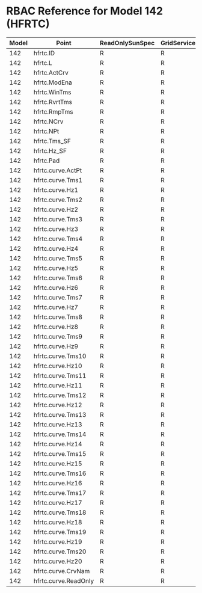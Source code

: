 # RBAC Reference for Model 142 (HFRTC)

| Model | Point | ReadOnlySunSpec | GridServiceSunSpec | NetworkAdministratorSunSpec | SuperAdministratorSpec | 
|-------|-------|------------------|---------------------|------------------|--------------------|
| 142 | hfrtc.ID | R | R | R | R |
| 142 | hfrtc.L | R | R | R | R |
| 142 | hfrtc.ActCrv | R | R | R | R |
| 142 | hfrtc.ModEna | R | R | R | R |
| 142 | hfrtc.WinTms | R | R | R | R |
| 142 | hfrtc.RvrtTms | R | R | R | R |
| 142 | hfrtc.RmpTms | R | R | R | R |
| 142 | hfrtc.NCrv | R | R | R | R |
| 142 | hfrtc.NPt | R | R | R | R |
| 142 | hfrtc.Tms_SF | R | R | R | R |
| 142 | hfrtc.Hz_SF | R | R | R | R |
| 142 | hfrtc.Pad | R | R | R | R |
| 142 | hfrtc.curve.ActPt | R | R | R | R |
| 142 | hfrtc.curve.Tms1 | R | R | R | R |
| 142 | hfrtc.curve.Hz1 | R | R | R | R |
| 142 | hfrtc.curve.Tms2 | R | R | R | R |
| 142 | hfrtc.curve.Hz2 | R | R | R | R |
| 142 | hfrtc.curve.Tms3 | R | R | R | R |
| 142 | hfrtc.curve.Hz3 | R | R | R | R |
| 142 | hfrtc.curve.Tms4 | R | R | R | R |
| 142 | hfrtc.curve.Hz4 | R | R | R | R |
| 142 | hfrtc.curve.Tms5 | R | R | R | R |
| 142 | hfrtc.curve.Hz5 | R | R | R | R |
| 142 | hfrtc.curve.Tms6 | R | R | R | R |
| 142 | hfrtc.curve.Hz6 | R | R | R | R |
| 142 | hfrtc.curve.Tms7 | R | R | R | R |
| 142 | hfrtc.curve.Hz7 | R | R | R | R |
| 142 | hfrtc.curve.Tms8 | R | R | R | R |
| 142 | hfrtc.curve.Hz8 | R | R | R | R |
| 142 | hfrtc.curve.Tms9 | R | R | R | R |
| 142 | hfrtc.curve.Hz9 | R | R | R | R |
| 142 | hfrtc.curve.Tms10 | R | R | R | R |
| 142 | hfrtc.curve.Hz10 | R | R | R | R |
| 142 | hfrtc.curve.Tms11 | R | R | R | R |
| 142 | hfrtc.curve.Hz11 | R | R | R | R |
| 142 | hfrtc.curve.Tms12 | R | R | R | R |
| 142 | hfrtc.curve.Hz12 | R | R | R | R |
| 142 | hfrtc.curve.Tms13 | R | R | R | R |
| 142 | hfrtc.curve.Hz13 | R | R | R | R |
| 142 | hfrtc.curve.Tms14 | R | R | R | R |
| 142 | hfrtc.curve.Hz14 | R | R | R | R |
| 142 | hfrtc.curve.Tms15 | R | R | R | R |
| 142 | hfrtc.curve.Hz15 | R | R | R | R |
| 142 | hfrtc.curve.Tms16 | R | R | R | R |
| 142 | hfrtc.curve.Hz16 | R | R | R | R |
| 142 | hfrtc.curve.Tms17 | R | R | R | R |
| 142 | hfrtc.curve.Hz17 | R | R | R | R |
| 142 | hfrtc.curve.Tms18 | R | R | R | R |
| 142 | hfrtc.curve.Hz18 | R | R | R | R |
| 142 | hfrtc.curve.Tms19 | R | R | R | R |
| 142 | hfrtc.curve.Hz19 | R | R | R | R |
| 142 | hfrtc.curve.Tms20 | R | R | R | R |
| 142 | hfrtc.curve.Hz20 | R | R | R | R |
| 142 | hfrtc.curve.CrvNam | R | R | R | R |
| 142 | hfrtc.curve.ReadOnly | R | R | R | R |
